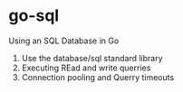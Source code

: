 # go-sql

Using an SQL Database in Go

1. Use the database/sql standard library
2. Executing REad and write querries
3. Connection pooling and Querry timeouts
